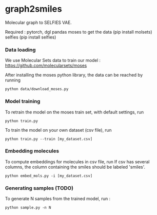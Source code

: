 # graph2smiles

Molecular graph to SELFIES VAE. 

Required : 
pytorch, dgl 
pandas 
moses to get the data (pip install molsets)
selfies (pip install selfies)

### Data loading

We use Molecular Sets data to train our model : https://github.com/molecularsets/moses 

After installing the moses python library, the data can be reached by running 

```
python data/download_moses.py 
```

### Model training 

To retrain the model on the moses train set, with default settings, run
```
python train.py
```

To train the model on your own dataset (csv file), run 
```
python train.py --train [my_dataset.csv]
```

### Embedding molecules 

To compute embeddings for molecules in csv file, run 
If csv has several columns, the column containing the smiles should be labeled 'smiles'. 

```
python embed_mols.py -i [my_dataset.csv]
```

### Generating samples (TODO)

To generate N samples from the trained model, run : 
```
python sample.py -n N
```

